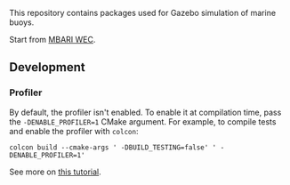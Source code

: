 This repository contains packages used for Gazebo simulation of marine buoys.

Start from [MBARI WEC](https://github.com/osrf/mbari_wec).

## Development

### Profiler

By default, the profiler isn't enabled. To enable it at compilation time,
pass the `-DENABLE_PROFILER=1` CMake argument. For example, to compile tests
and enable the profiler with `colcon`:

```
colcon build --cmake-args ' -DBUILD_TESTING=false' ' -DENABLE_PROFILER=1'
```

See more on [this tutorial](https://gazebosim.org/api/common/4.4/profiler.html).
